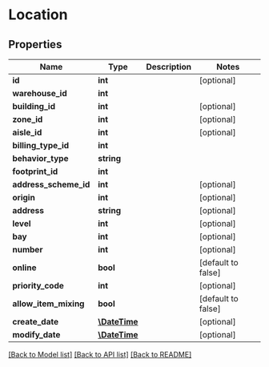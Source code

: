 # Location

## Properties
Name | Type | Description | Notes
------------ | ------------- | ------------- | -------------
**id** | **int** |  | [optional] 
**warehouse_id** | **int** |  | 
**building_id** | **int** |  | [optional] 
**zone_id** | **int** |  | [optional] 
**aisle_id** | **int** |  | [optional] 
**billing_type_id** | **int** |  | 
**behavior_type** | **string** |  | 
**footprint_id** | **int** |  | 
**address_scheme_id** | **int** |  | [optional] 
**origin** | **int** |  | [optional] 
**address** | **string** |  | [optional] 
**level** | **int** |  | [optional] 
**bay** | **int** |  | [optional] 
**number** | **int** |  | [optional] 
**online** | **bool** |  | [default to false]
**priority_code** | **int** |  | [optional] 
**allow_item_mixing** | **bool** |  | [default to false]
**create_date** | [**\DateTime**](\DateTime.md) |  | [optional] 
**modify_date** | [**\DateTime**](\DateTime.md) |  | [optional] 

[[Back to Model list]](../README.md#documentation-for-models) [[Back to API list]](../README.md#documentation-for-api-endpoints) [[Back to README]](../README.md)


